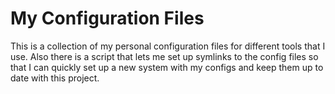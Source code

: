 # My Configuration Files
This is a collection of my personal configuration files for different tools that I use.
Also there is a script that lets me set up symlinks to the config files so that I can quickly set up a new system with my configs and keep them up to date with this project.

